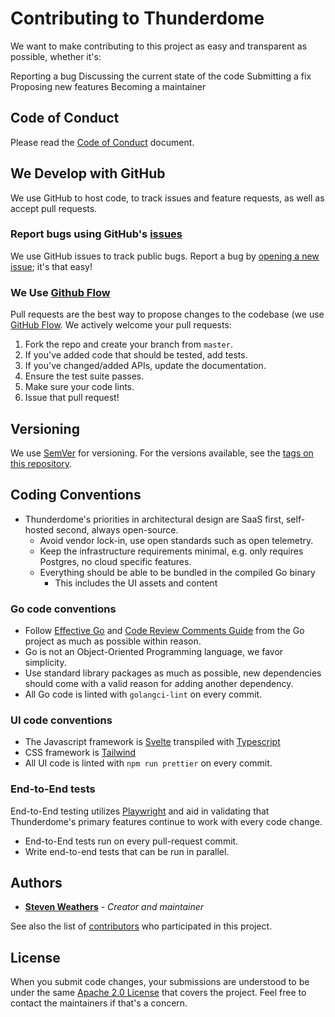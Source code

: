 # Contributing to Thunderdome

We want to make contributing to this project as easy and transparent as possible, whether it's:

Reporting a bug
Discussing the current state of the code
Submitting a fix
Proposing new features
Becoming a maintainer

## Code of Conduct

Please read the [Code of Conduct](CODE_OF_CONDUCT.md) document.

## We Develop with GitHub

We use GitHub to host code, to track issues and feature requests, as well as accept pull requests.

### Report bugs using GitHub's [issues](https://github.com/StevenWeathers/thunderdome-planning-poker/issues)

We use GitHub issues to track public bugs. Report a bug by [opening a new issue](); it's that easy!

### We Use [Github Flow](https://docs.github.com/en/get-started/quickstart/github-flow)

Pull requests are the best way to propose changes to the codebase (we
use [GitHub Flow](https://docs.github.com/en/get-started/quickstart/github-flow). We actively welcome your pull
requests:

1. Fork the repo and create your branch from `master`.
2. If you've added code that should be tested, add tests.
3. If you've changed/added APIs, update the documentation.
4. Ensure the test suite passes.
5. Make sure your code lints.
6. Issue that pull request!

## Versioning

We use [SemVer](http://semver.org/) for versioning. For the versions available, see
the [tags on this repository](https://github.com/StevenWeathers/thunderdome-planning-poker/tags).

## Coding Conventions

- Thunderdome's priorities in architectural design are SaaS first, self-hosted second, always open-source.
    - Avoid vendor lock-in, use open standards such as open telemetry.
    - Keep the infrastructure requirements minimal, e.g. only requires Postgres, no cloud specific features.
    - Everything should be able to be bundled in the compiled Go binary
        - This includes the UI assets and content

### Go code conventions

- Follow [Effective Go](https://go.dev/doc/effective_go)
  and [Code Review Comments Guide](https://go.dev/wiki/CodeReviewComments) from the Go project as much as
  possible within reason.
- Go is not an Object-Oriented Programming language, we favor simplicity.
- Use standard library packages as much as possible, new dependencies should come with a valid reason for adding
  another dependency.
- All Go code is linted with `golangci-lint` on every commit.

### UI code conventions

- The Javascript framework is [Svelte](https://svelte.dev/) transpiled
  with [Typescript](https://www.typescriptlang.org/)
- CSS framework is [Tailwind](https://tailwindcss.com/)
- All UI code is linted with `npm run prettier` on every commit.

### End-to-End tests

End-to-End testing utilizes [Playwright](https://playwright.dev/) and aid in validating that Thunderdome's primary
features continue to work with every code change.

- End-to-End tests run on every pull-request commit.
- Write end-to-end tests that can be run in parallel.

## Authors

* **[Steven Weathers](https://github.com/StevenWeathers)** - *Creator and maintainer*

See also the list of [contributors](https://github.com/StevenWeathers/thunderdome-planning-poker/contributors) who
participated in
this project.

## License

When you submit code changes, your submissions are understood to be under the
same [Apache 2.0 License](http://www.apache.org/licenses/LICENSE-2.0) that covers the project. Feel free to contact the
maintainers if that's a concern.
